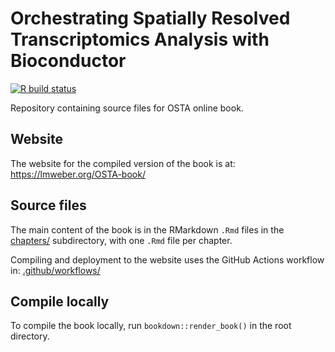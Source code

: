 # Orchestrating Spatially Resolved Transcriptomics Analysis with Bioconductor

[![R build status](https://github.com/lmweber/OSTA-book/workflows/R-CMD-bioc/badge.svg)](https://github.com/lmweber/OSTA-book/actions)

Repository containing source files for OSTA online book.


## Website

The website for the compiled version of the book is at: https://lmweber.org/OSTA-book/


## Source files

The main content of the book is in the RMarkdown `.Rmd` files in the [chapters/](chapters/) subdirectory, with one `.Rmd` file per chapter.

Compiling and deployment to the website uses the GitHub Actions workflow in: [.github/workflows/](.github/workflows/)


## Compile locally

To compile the book locally, run `bookdown::render_book()` in the root directory.

